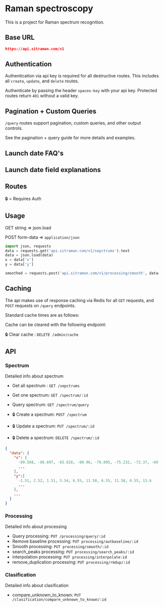 # Raman spectroscopy

This is a project for Raman spectrum recognition.

## Base URL

```json
https://api.sitraman.com/v1
```

## Authentication

Authentication via api key is required for all destructive routes. This includes all `create`, `update`, and `delete` routes.

Authenticate by passing the header `spacex-key` with your api key. Protected routes return `401` without a valid key.

## Pagination + Custom Queries

`/query` routes support pagination, custom queries, and other output controls.

See the pagination + query guide for more details and examples.

## Launch date FAQ's



## Launch date field explanations



## Routes

🔒 = Requires Auth



## Usage

GET  string => json.load

POST form-data => `application/json`

```python
import json, requests
data = requests.get('api.sitraman.com/v1/sepctrums').text
data = json.load(data)
x = data['x']
y = data['y']

smoothed = requests.post('api.sitraman.com/v1/processing/smooth', data=data)
```



## Caching

The api makes use of response caching via Redis for all `GET` requests, and `POST` requests on `/query` endpoints.

Standard cache times are as follows:

Cache can be cleared with the following endpoint:

 🔒 Clear cache : `DELETE /admin/cache`



## API

### Spectrum

Detailed info about spectrum

- Get all spectrum : `GET /sepctrums`

- Get one spectrum: `GET /spectrum/:id`

- Query spectrum: `GET /spectrum/query`

- 🔒 Create a spectrum: `POST /spectrum`

- 🔒 Update a  spectrum: `PUT /spectrum/:id`

- 🔒 Delete a spectrum: `DELETE /spectrum/:id`

```json
{
  "data": {
    "x": [
      -89.568, -86.697, -83.828, -80.96, -78.095, -75.232, -72.37, -69.511, -66.654, -63.798
      ...
    ],
    "y":[ 
      -1.51, 2.52, 1.51, 5.54, 6.55, 11.58, 6.55, 11.58, 6.55, 13.6 
      ...
    ],
    ...
  }
}
```



### Processing

Detailed info about processing

- Query processing:  `PUT /processing/query/:id`
- Remove baseline processing: `PUT processing/autbaseline/:id`
- Smooth processing: `PUT processing/smooth/:id`
- search_peaks processing: `PUT processing/search_peaks/:id`
- interpolation processing:  `PUT processing/interpolate:id`
- remove_duplication processing:  `PUT processing/rmdup/:id`



### Clasification

Detailed info about clasification

- compare_unknown_to_known: `PUT /clasification/compare_unknown_to_known/:id`